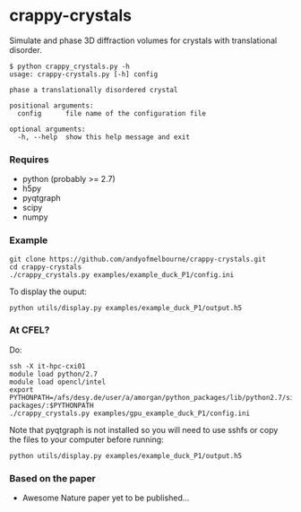 # crappy-crystals
Simulate and phase 3D diffraction volumes for crystals with translational disorder.

```
$ python crappy_crystals.py -h
usage: crappy-crystals.py [-h] config

phase a translationally disordered crystal

positional arguments:
  config      file name of the configuration file

optional arguments:
  -h, --help  show this help message and exit
```

### Requires
- python (probably >= 2.7)
- h5py 
- pyqtgraph
- scipy
- numpy


### Example
```
git clone https://github.com/andyofmelbourne/crappy-crystals.git
cd crappy-crystals
./crappy_crystals.py examples/example_duck_P1/config.ini
```

To display the ouput:
```
python utils/display.py examples/example_duck_P1/output.h5
```


### At CFEL?
Do:
```
ssh -X it-hpc-cxi01
module load python/2.7
module load opencl/intel
export PYTHONPATH=/afs/desy.de/user/a/amorgan/python_packages/lib/python2.7/site-packages/:$PYTHONPATH
./crappy_crystals.py examples/gpu_example_duck_P1/config.ini
```
Note that pyqtgraph is not installed so you will 
need to use sshfs or copy the files to your computer 
before running:
```
python utils/display.py examples/example_duck_P1/output.h5
```


### Based on the paper
- Awesome Nature paper yet to be published...
